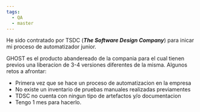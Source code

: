 ```yaml
---
tags:
  - QA
  - master
---
```

He sido contratado por TSDC (***The Software Design Company***) para inicar mi proceso de automatizador junior.

GHOST es el producto abandereado de la compania para el cual tienen previos una liberacion de 3-4 versiones diferentes de la misma. Algunos retos a afrontar:

- Primera vez que se hace un proceso de automatizacion en la empresa
- No existe un inventario de pruebas manuales realizadas previamentes
- TDSC no cuenta con ningun tipo de artefactos y/o documentacion
- Tengo 1 mes para hacerlo.